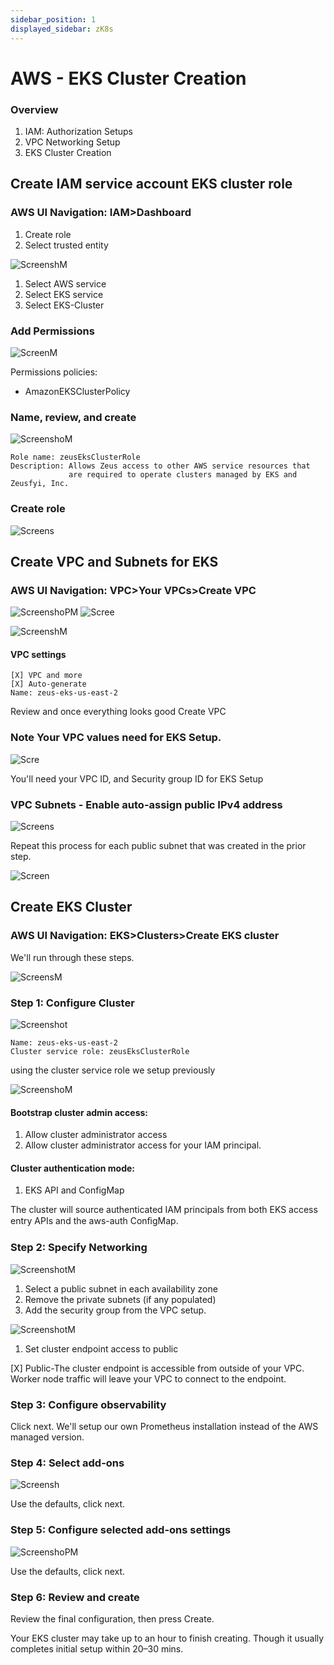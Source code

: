 ```yaml
---
sidebar_position: 1
displayed_sidebar: zK8s
---
```


# AWS - EKS Cluster Creation

### Overview

1. IAM: Authorization Setups
2. VPC Networking Setup
3. EKS Cluster Creation

## Create IAM service account EKS cluster role

### AWS UI Navigation: IAM>Dashboard

1. Create role
2. Select trusted entity

![ScreenshM](https://github.com/zeus-fyi/zeus/assets/17446735/0c1ff8d0-4e38-4d56-b8ce-0dd90e9ec69a)

1. Select AWS service
2. Select EKS service
3. Select EKS-Cluster

### Add Permissions

![ScreenM](https://github.com/zeus-fyi/zeus/assets/17446735/3ee2e0cd-649c-4b50-9bf1-b34c82314c61)

Permissions policies:

- AmazonEKSClusterPolicy

### Name, review, and create

![ScreenshoM](https://github.com/zeus-fyi/zeus/assets/17446735/30ccc6f6-7e2f-4b4d-9d30-548a6cb30c07)

    Role name: zeusEksClusterRole
    Description: Allows Zeus access to other AWS service resources that
                 are required to operate clusters managed by EKS and Zeusfyi, Inc.

### Create role

![Screens](https://github.com/zeus-fyi/zeus/assets/17446735/4a3a8e82-d89a-4cb4-aa51-292d97e92d9e)

## Create VPC and Subnets for EKS

### AWS UI Navigation: VPC>Your VPCs>Create VPC

![ScreenshoPM](https://github.com/zeus-fyi/zeus/assets/17446735/8bd32bdc-a1c6-4e67-9ccd-e521ef6fb074)
![Scree](https://github.com/zeus-fyi/zeus/assets/17446735/1bd4fac6-be37-47a8-a052-d6ae70d9bf16)

![ScreenshM](https://github.com/zeus-fyi/zeus/assets/17446735/7d5e56fd-ec73-4fe2-a81b-953afccad87a)

#### VPC settings

    [X] VPC and more
    [X] Auto-generate
    Name: zeus-eks-us-east-2

Review and once everything looks good Create VPC

### Note Your VPC values need for EKS Setup.

![Scre](https://github.com/zeus-fyi/zeus/assets/17446735/400d4048-2b88-4e6d-a8fa-d95b59e8d173)

You'll need your VPC ID, and Security group ID for EKS Setup

### VPC Subnets - Enable auto-assign public IPv4 address

![Screens](https://github.com/zeus-fyi/zeus/assets/17446735/b28f1892-e6c3-46d9-881f-e7e33187ad7e)

Repeat this process for each public subnet that was created in the prior step.

![Screen](https://github.com/zeus-fyi/zeus/assets/17446735/6e514052-8300-4bde-a423-a877ab8d3d3d)

## Create EKS Cluster

### AWS UI Navigation: EKS>Clusters>Create EKS cluster

We'll run through these steps.

![ScreensM](https://github.com/zeus-fyi/zeus/assets/17446735/0b1a5445-eff3-458a-a78e-d688bc45bdb0)

### Step 1: Configure Cluster

![Screenshot](https://github.com/zeus-fyi/zeus/assets/17446735/b05a4ed6-9bfa-485c-99a7-df5f910b0a9d)

    Name: zeus-eks-us-east-2
    Cluster service role: zeusEksClusterRole

using the cluster service role we setup previously

![ScreenshoM](https://github.com/zeus-fyi/zeus/assets/17446735/ca602581-bf8d-4aca-b3bc-81e1d134987c)

#### Bootstrap cluster admin access:

1. Allow cluster administrator access
2. Allow cluster administrator access for your IAM principal.

#### Cluster authentication mode:

1. EKS API and ConfigMap

The cluster will source authenticated IAM principals from both EKS access entry APIs and the aws-auth ConﬁgMap.

### Step 2: Specify Networking

![ScreenshotM](https://github.com/zeus-fyi/zeus/assets/17446735/d8ad6401-aea5-4ef8-9cb4-470f5b3e10e0)

1. Select a public subnet in each availability zone
2. Remove the private subnets (if any populated)
3. Add the security group from the VPC setup.

![ScreenshotM](https://github.com/zeus-fyi/zeus/assets/17446735/877cfcdd-3070-49fc-9f39-4e203e04d7c0)

1. Set cluster endpoint access to public

[X] Public-The cluster endpoint is accessible from outside of your VPC. Worker node traffic will leave your VPC to
connect to the endpoint.

### Step 3: Configure observability

Click next. We'll setup our own Prometheus installation instead of the AWS managed version.

### Step 4: Select add-ons

![Screensh](https://github.com/zeus-fyi/zeus/assets/17446735/06c4a6e8-27a6-4630-9411-4b95d38482e2)

Use the defaults, click next.

### Step 5: Configure selected add-ons settings

![ScreenshoPM](https://github.com/zeus-fyi/zeus/assets/17446735/509a02ad-d718-4746-830b-ce849db7d269)

Use the defaults, click next.

### Step 6: Review and create

Review the final configuration, then press Create.

Your EKS cluster may take up to an hour to finish creating.
Though it usually completes initial setup within 20–30 mins.
